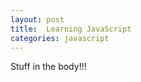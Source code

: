 ```yaml
---
layout: post
title:  Learning JavaScript
categories: javascript
---
```


Stuff in the body!!! <br>
<!-- <img src="/photos/austin-texas.png"> -->

